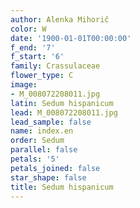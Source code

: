```yaml
---
author: Alenka Mihorič
color: W
date: '1900-01-01T00:00:00'
f_end: '7'
f_start: '6'
family: Crassulaceae
flower_type: C
image:
- M_008072208011.jpg
latin: Sedum hispanicum
lead: M_008072208011.jpg
lead_sample: false
name: index.en
order: Sedum
parallel: false
petals: '5'
petals_joined: false
star_shape: false
title: Sedum hispanicum
---
```

